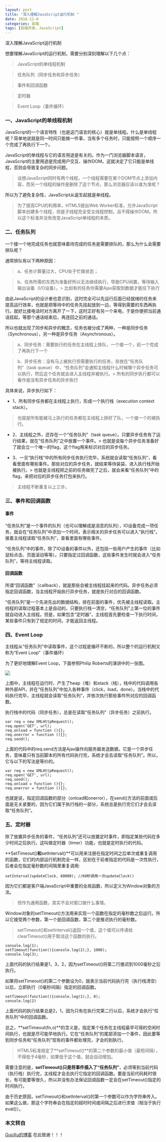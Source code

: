 ```yaml
---
layout: post
title: "深入理解JavaScript运行机制 "
date: 2016-12-8
categories: 前端
tags: [前端开发，JavaScript]
---
```


深入理解JavaScript运行机制

<!-- more -->

想要理解JavaScript的运行机制，需要分别深刻理解以下几个点：

>JavaScript的单线程机制

>任务队列（同步任务和异步任务）

>事件和回调函数

>定时器

>Event Loop（事件循环）

### 一、JavaScript的单线程机制

JavaScript的一个语言特性（也是这门语言的核心）就是单线程。什么是单线程呢？简单地说就是同一时间只能做一件事，当有多个任务时，只能按照一个顺序一个完成了再执行下一个。

JavaScript的单线程与它的语言用途是有关的。作为一门浏览器脚本语言，JavaScript的主要用途是完成用户交互、操作DOM。这就决定了它只能是单线程，否则会导致复杂的同步问题。

>设想JavaScript同时有两个线程，一个线程需要在某个DOM节点上添加内容，而另一个线程的操作是删除了这个节点，那么浏览器应该以谁为准呢？

所以为了避免复杂性，JavaScript从诞生起就是单线程。

>为了提高CPU的利用率，HTML5提出Web Worker标准，允许JavaScript脚本创建多个线程，但是子线程完全受主线程控制，且不得操作DOM。所以这个标准并没有改变JavaScript单线程的本质。


### 二、任务队列

一个接一个地完成任务也就意味着待完成的任务是需要排队的，那么为什么会需要排队呢？

通常排队有以下两种原因：

>a、任务计算量过大，CPU处于忙碌状态；

>b、任务所需的东西为准备好所以无法继续执行，导致CPU闲置，等待输入输出设备（I/O设备）。> 比如有的任务你需要Ajax获取到数据才能往下执行

由此JavaScript的设计者也意识到，这时完全可以先运行后面已经就绪的任务来提高运行效率，也就是把等待中的任务先挂起放到一边，等得到需要的东西再执行。就好比接电话时对方离开了一下，这时正好有另一个来电，于是你便把当前通话挂起，等那个通话结束后，再连回之前的通话。

所以也就出现了同步和异步的概念，任务也被分成了两种，一种是同步任务（Synchronous），另一种是异步任务（Asynchronous）。

> a、同步任务：需要执行的任务在主线程上排队，一个接一个，前一个完成了再执行下一个

> b、异步任务：没有马上被执行但需要执行的任务，存放在“任务队列”（task queue）中，“任务队列”会通知主线程什么时候哪个异步任务可以执行，然后这个任务就会进入主线程并被执行。> 所有的同步执行都可以看作是没有异步任务的异步执行

具体来说，异步执行如下：

+ 1、所有同步任务都在主线程上执行，形成一个执行栈（execution context stack）。

>也就是所有能被马上执行的任务都在主线程上排好了队，一个接一个的被执行。

- 2、主线程之外，还存在一个“任务队列”（task queue）。只要异步任务有了运行结果，就在“任务队列”之中放置一个事件。> 也就是说每个异步任务准备好了就会立一个唯一的flag，这个flag用来标识对应的异步任务。

- 3、一旦“执行栈”中的所有同步任务执行完毕，系统就会读取“任务队列”，看看里面有哪些事件。那些对应的异步任务，就结束等待装袋，进入执行栈开始被执行。> 也就是主线程把之前的任务做完了之后，就会来看“任务队列”中的flag，来把对应的异步任务打包来执行。

>主线程不断重复以上三步。

### 三、事件和回调函数

#### 事件

“任务队列”是一个事件的队列（也可以理解成是消息的队列），IO设备完成一项任务，就会在“任务队列”中添加一个时间，表示相关的异步任务可以进入“执行栈”。接着主线程读取“任务队列”，查看里面有哪些事件。

“任务队列”中的事件，除了IO设备的事件以外，还包括一些用户产生的事件（比如鼠标点击、页面滚动等等）。只要指定过回调函数，这些事件发生时就会进入“任务队列”，等待主线程读取。

#### 回调函数

所谓“回调函数”（callback），就是那些会被主线程挂起来的代码。异步任务必须指定回调函数，当主线程开始执行异步任务，就是执行对应的回调函数。

“任务队列”是一个先进先出的数据结构，排在前面的事件，优先被主线程读取。主线程的读取过程基本上是自动的，只要执行栈一清空，“任务队列”上第一位的事件就自动进入主线程。但是，如果包含“定时器”，主线程首先要检查一下执行时间，某些事件只有到了规定的时间，才能返回主线程。

### 四、Event Loop

主线程从“任务队列”中读取事件，这个过程是循环不断的，所以整个的运行机制又称为“Event Loop”（事件循环）

为了更好地理解Event Loop，下面参照Philip Roberts的演讲中的一张图。

![](http://p1.bqimg.com/567571/eadf3db4bf455904.png)

上图中，主线程在运行时，产生了heap（堆）和stack（栈），栈中的代码调用各种外部API，并在“任务队列”中加入各种事件（click，load，done）。当栈中的代码执行完毕，主线程就会读取“任务队列”，并依次执行那些事件所对应的回调函数。

执行栈中的代码（同步任务），总是在读取“任务队列”（异步任务）之前执行。

    var req = new XMLHttpRequest();
    req.open('GET', url);
    req.onload = function (){};
    req.onerror = function (){};
    req.send();

上面的代码中的req.send方法是Ajax操作向服务器发送数据，它是一个异步任务，意味着只有当前脚本的所有代码执行完，系统才会去读取“任务队列”。所以，它与以下的写法是等价的。

    var req = new XMLHttpRequest();
    req.open('GET', url);
    req.send();
    req.onload = function (){};
    req.onerror = function (){};

也就是说，指定回调函数的部分（onload和onerror），在send()方法的前面或后面是无关紧要的，因为它们属于执行栈的一部分，系统总是执行完它们才会去读取“任务队列”。

### 五、定时器

除了放置异步任务的事件，“任务队列”还可以放置定时事件，即指定某些代码在多少时间之后执行。这叫做定时器（timer）功能，也就是定时执行的代码。

**SetTimeout()**和**setInterval()**可以用来注册在指定时间之后单次或重复调用的函数，它们的内部运行机制完全一样，区别在于前者指定的代码是一次性执行，后者会在指定毫秒数的间隔里重复调用:

    setInterval(updateClock, 60000); //60秒调用一次updateClock()

因为它们都是客户端JavaScript中重要的全局函数，所以定义为Window对象的方法。

>但作为通用函数，其实不会对窗口做什么事情。

Window对象的setTImeout()方法用来实现一个函数在指定的毫秒数之后运行。所以它接受两个参数，第一个是回调函数，第二个是推迟执行的毫秒数。

>setTimeout()和setInterval()返回一个值，这个值可以传递给clearTimeout()用于取消这个函数的执行。

    console.log(1);
    setTimeout(function(){console.log(2);}, 1000);
    console.log(3);

上面代码的执行结果是1，3，2，因为setTimeout()将第二行推迟到1000毫秒之后执行。

如果将setTimeout()的第二个参数设为0，就表示当前代码执行完（执行栈清空）以后，立即执行（0毫秒间隔）指定的回调函数。

    setTimeout(function(){console.log(1);}, 0);
    console.log(2)

上面代码的执行结果总是2，1，因为只有在执行完第二行以后，系统才会执行“任务队列”中的回调函数。

总之，**setTimeout(fn,o)**的含义是，指定某个任务在主线程最早可得的空闲时间执行，也就是尽可能早地执行。它在“任务队列”的尾部添加一个事件，因此要等到同步任务和“任务队列”现有的事件都处理完，才会的到执行。

>HTML5标准规定了**setTimeout()**的第二个参数的最小值（最短间隔），不得低于4毫秒，如果低于这个值，就会自动增加。

需要注意的是，**setTimeout()只是将事件插入了“任务队列”**，必须等到当前代码（执行栈）执行完，主线程才会去执行它指定的回调函数。要是当前代码耗时很长，有可能要等很久，所以并没有办法保证回调函数一定会在setTimeout()指定的时间执行。

由于历史原因，setTimeout()和setInterval()的第一个参数可以作为字符串传入。如果这么做，那这个字符串会在指定的超时时间或间隔之后进行求值（相当于执行eval()）。

### 本文转自

<p><a href="http://guoxunique.com/2016/12/04/javascript-operating-mechanism/">GuoXu的博客</a> 在此致谢！！！</p>